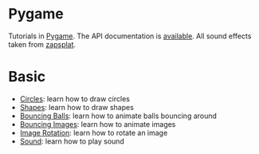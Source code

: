 # Pygame

Tutorials in [Pygame](https://www.pygame.org). The API documentation is [available](https://www.pygame.org/docs/). All sound effects taken from [zapsplat](https://www.zapsplat.com/).

# Basic

* [Circles](draw-circles.py): learn how to draw circles
* [Shapes](draw-shapes.py): learn how to draw shapes
* [Bouncing Balls](bouncing-balls.py): learn how to animate balls bouncing around
* [Bouncing Images](bouncing-image.py): learn how to animate images
* [Image Rotation](image-rotation.py): learn how to rotate an image
* [Sound](bouncing-image-with-sound.py): learn how to play sound